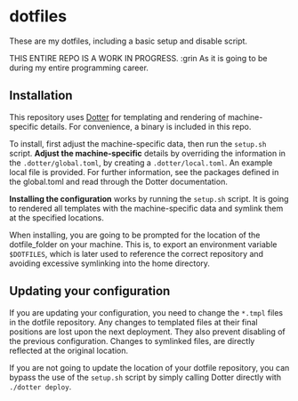 # dotfiles
These are my dotfiles, including a basic setup and disable script.


THIS ENTIRE REPO IS A WORK IN PROGRESS. :grin
As it is going to be during my entire programming career.

## Installation
This repository uses [Dotter](https://github.com/SuperCuber/dotter) for templating and rendering of machine-specific details.
For convenience, a binary is included in this repo.

To install, first adjust the machine-specific data, then run the `setup.sh` script.
**Adjust the machine-specific** details by overriding the information in the `.dotter/global.toml`, by creating a `.dotter/local.toml`.
An example local file is provided. For further information, see the packages defined in the global.toml and read through the Dotter documentation.


**Installing the configuration** works by running the `setup.sh` script.
It is going to rendered all templates with the machine-specific data and symlink them at the specified locations.

When installing, you are going to be prompted for the location of the dotfile_folder on your machine.
This is, to export an environment variable `$DOTFILES`, which is later used to reference the correct repository and avoiding excessive symlinking into the home directory.

## Updating your configuration
If you are updating your configuration, you need to change the `*.tmpl` files in the dotfile repository.
Any changes to templated files at their final positions are lost upon the next deployment.
They also prevent disabling of the previous configuration.
Changes to symlinked files, are directly reflected at the original location.


If you are not going to update the location of your dotfile repository, you can bypass the use of the `setup.sh` script by simply calling Dotter directly with `./dotter deploy`.
